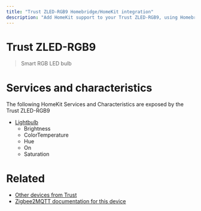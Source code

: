 ```yaml
---
title: "Trust ZLED-RGB9 Homebridge/HomeKit integration"
description: "Add HomeKit support to your Trust ZLED-RGB9, using Homebridge, Zigbee2MQTT and homebridge-z2m."
---
```

<!---
This file has been GENERATED using src/docgen/docgen.ts
DO NOT EDIT THIS FILE MANUALLY!
-->
# Trust ZLED-RGB9
> Smart RGB LED bulb


# Services and characteristics
The following HomeKit Services and Characteristics are exposed by
the Trust ZLED-RGB9

* [Lightbulb](../../light.md)
  * Brightness
  * ColorTemperature
  * Hue
  * On
  * Saturation


# Related
* [Other devices from Trust](../index.md#trust)
* [Zigbee2MQTT documentation for this device](https://www.zigbee2mqtt.io/devices/ZLED-RGB9.html)